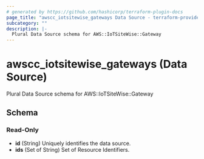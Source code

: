 ```yaml
---
# generated by https://github.com/hashicorp/terraform-plugin-docs
page_title: "awscc_iotsitewise_gateways Data Source - terraform-provider-awscc"
subcategory: ""
description: |-
  Plural Data Source schema for AWS::IoTSiteWise::Gateway
---
```


# awscc_iotsitewise_gateways (Data Source)

Plural Data Source schema for AWS::IoTSiteWise::Gateway



<!-- schema generated by tfplugindocs -->
## Schema

### Read-Only

- **id** (String) Uniquely identifies the data source.
- **ids** (Set of String) Set of Resource Identifiers.


